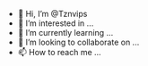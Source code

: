 - 👋 Hi, I’m @Tznvips
- 👀 I’m interested in ...
- 🌱 I’m currently learning ...
- 💞️ I’m looking to collaborate on ...
- 📫 How to reach me ...

<!---
Tznvips/Tznvips is a ✨ special ✨ repository because its `README.md` (this file) appears on your GitHub profile.
You can click the Preview link to take a look at your changes.
--->
